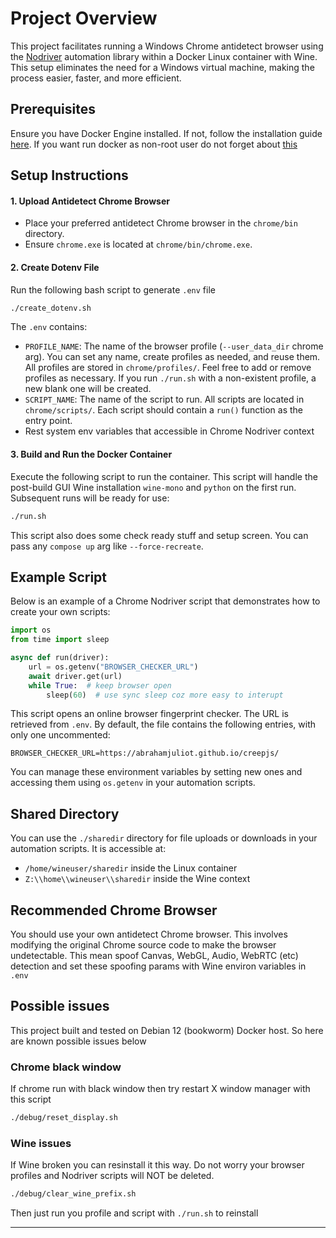 # Project Overview
This project facilitates running a Windows Chrome antidetect browser using the [Nodriver](https://github.com/ultrafunkamsterdam/nodriver) automation library within a Docker Linux container with Wine. This setup eliminates the need for a Windows virtual machine, making the process easier, faster, and more efficient.

## Prerequisites
Ensure you have Docker Engine installed. If not, follow the installation guide [here](https://docs.docker.com/engine/install/). If you want run docker as non-root user do not forget about [this](https://docs.docker.com/engine/install/linux-postinstall/#manage-docker-as-a-non-root-user)

## Setup Instructions

#### 1. Upload Antidetect Chrome Browser
- Place your preferred antidetect Chrome browser in the `chrome/bin` directory.
- Ensure `chrome.exe` is located at `chrome/bin/chrome.exe`.

#### 2. Create Dotenv File
Run the following bash script to generate `.env` file
```bash
./create_dotenv.sh
```

The `.env` contains: 
- `PROFILE_NAME`: The name of the browser profile (`--user_data_dir` chrome arg). You can set any name, create profiles as needed, and reuse them. All profiles are stored in `chrome/profiles/`. Feel free to add or remove profiles as necessary. If you run `./run.sh` with a non-existent profile, a new blank one will be created.
- `SCRIPT_NAME`: The name of the script to run. All scripts are located in `chrome/scripts/`. Each script should contain a `run()` function as the entry point.
- Rest system env variables that accessible in Chrome Nodriver context

#### 3. Build and Run the Docker Container
Execute the following script to run the container. This script will handle the post-build GUI Wine installation `wine-mono` and `python` on the first run. Subsequent runs will be ready for use:
```bash
./run.sh
```

This script also does some check ready stuff and setup screen. You can pass any `compose up` arg like `--force-recreate`.

## Example Script
Below is an example of a Chrome Nodriver script that demonstrates how to create your own scripts:

```python
import os
from time import sleep

async def run(driver):
    url = os.getenv("BROWSER_CHECKER_URL")
    await driver.get(url)
    while True:  # keep browser open
        sleep(60)  # use sync sleep coz more easy to interupt  
```

This script opens an online browser fingerprint checker. The URL is retrieved from `.env`. By default, the file contains the following entries, with only one uncommented:
```env
BROWSER_CHECKER_URL=https://abrahamjuliot.github.io/creepjs/
```

You can manage these environment variables by setting new ones and accessing them using `os.getenv` in your automation scripts.

## Shared Directory
You can use the `./sharedir` directory for file uploads or downloads in your automation scripts. It is accessible at:
- `/home/wineuser/sharedir` inside the Linux container
- `Z:\\home\\wineuser\\sharedir` inside the Wine context

## Recommended Chrome Browser
You should use your own antidetect Chrome browser. This involves modifying the original Chrome source code to make the browser undetectable. This mean spoof Canvas, WebGL, Audio, WebRTC (etc) detection and set these spoofing params with Wine environ variables in `.env`

## Possible issues
This project built and tested on Debian 12 (bookworm) Docker host. So here are known possible issues below

### Chrome black window
If chrome run with black window then try restart X window manager with this script
```bash
./debug/reset_display.sh
```

### Wine issues
If Wine broken you can resinstall it this way. Do not worry your browser profiles and Nodriver scripts will NOT be deleted.
```bash
./debug/clear_wine_prefix.sh
```
Then just run you profile and script with `./run.sh` to reinstall

---
